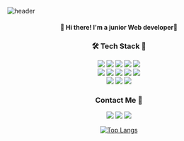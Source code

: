 ![header](https://capsule-render.vercel.app/api?type=wave&color=gradient&height=200&section=header&text=Son%20Chae%20Yeon%20💖&fontColor=ffffff&fontAlignX=65&fontAlignY=30&fontSize=50&animation=fadeIn)

<div align="center">
<h4 align="center">👋 Hi there! I'm a junior Web developer👋</h4>
<p align="center">

</p>
<h3 align="center">🛠 Tech Stack 🔨</h3>
<p align="center">
  <img src="https://img.shields.io/badge/PHP-777BB4?style=flat-square&logo=PHP&logoColor=white"/>
  <img src="https://img.shields.io/badge/CodeIgniter-EF4223?style=flat-square&logo=CodeIgniter&logoColor=white"/>
  <img src="https://img.shields.io/badge/Laravel-FF2D20?style=flat-square&logo=Laravel&logoColor=white"/>
  <img src="https://img.shields.io/badge/JavaScript-F7DF1E?style=flat-square&logo=JavaScript&logoColor=white"/>
  <img src="https://img.shields.io/badge/jQuery-0769AD?style=flat-square&logo=jQuery&logoColor=white"/>
  <br>
  <img src="https://img.shields.io/badge/MySQL-4479A1?style=flat-square&logo=MySQL&logoColor=white"/>
  <img src="https://img.shields.io/badge/MariaDB-003545?style=flat-square&logo=MariaDB&logoColor=white"/>
  <img src="https://img.shields.io/badge/Node.js-339933?style=flat-square&logo=Node.js&logoColor=white"/>
  <img src="https://img.shields.io/badge/Python-3776AB?style=flat-square&logo=Python&logoColor=white"/>
  <img src="https://img.shields.io/badge/Docker-2496ED?style=flat-square&logo=Docker&logoColor=white"/>
  <br>
  <img src="https://img.shields.io/badge/Adobe%20Photoshop-31A8FF?style=flat-square&logo=AdobePhotoshop&logoColor=white"/>
  <img src="https://img.shields.io/badge/Visual%20Studio%20Code-007ACC?style=flat-square&logo=VisualStudioCode&logoColor=white"/>
  <img src="https://img.shields.io/badge/Editplus-db043e?style=flat-square&logo=&logoColor=white"/>
</p>

<h3 align="center">Contact Me 📢</h3>

<p align="center">
  <a href="https://www.instagram.com/22bbn2/" target="_blank"><img src="https://img.shields.io/badge/Instagram-E4405F?style=flat-square&logo=Instagram&logoColor=white"/></a>
  <a href="https://blog.naver.com/engeliss72" target="_blank"><img src="https://img.shields.io/badge/Blog-03C75A?style=flat-square&logo=Naver&logoColor=white"/></a>
  <a href="https://velog.io/@eebbni" target="_blank"><img src="https://img.shields.io/badge/Velog-34E0A1?style=flat-square&logo=Vimeo&logoColor=white"/></a>
</p>

<!-- ![Anurag's GitHub stats](https://github-readme-stats.vercel.app/api?username=eebbni&show_icons=true&theme=radical) -->
[![Top Langs](https://github-readme-stats.vercel.app/api/top-langs/?username=eebbni&layout=compact&theme=dracula)](https://github.com/eebbni)

<!-- ![footer](https://capsule-render.vercel.app/api?section=footer) -->
</div>
